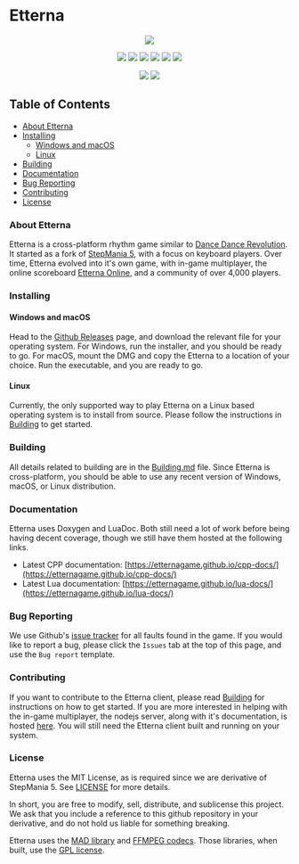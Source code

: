 # Etterna

<p align="center">
    <img src="https://i.imgur.com/1b4ayIt.png">
</p>

<p align=center>
    <a href="https://travis-ci.org/etternagame/etterna"><img src="https://img.shields.io/travis/etternagame/etterna.svg?label=travis"/></a>
    <a href="https://ci.appveyor.com/project/Nickito12/etterna"><img src="https://img.shields.io/appveyor/ci/Nickito12/etterna.svg?label=appveyor"/></a>
    <a href="https://scan.coverity.com/projects/etternagame-etterna"><img src="https://img.shields.io/coverity/scan/12978.svg"/></a>
    <img src="https://img.shields.io/github/downloads/etternagame/etterna/total.svg?label=total%20downloads"/>
    <img src="https://img.shields.io/github/downloads/etternagame/etterna/latest/total.svg?label=latest%20downloads"/>
    <a href="LICENSE"><img src="https://img.shields.io/badge/License-MIT-blue.svg?label=license"/></a>
</p>

<p align="center">
    <a href="https://discord.gg/etternaonline"><img src="https://img.shields.io/discord/339597420239519755.svg?color=7289DA&label=Etterna%20Community&logo=Discord"/></a>
    <a href="https://discord.gg/ZqpUjsJ"><img src="https://img.shields.io/discord/261758887152058368.svg?color=7289DA&label=Etterna%20Dev%20Group&logo=Discord"/></a>
</p>

## Table of Contents

- [About Etterna](#About-Etterna)
- [Installing](#Installing)
  - [Windows and macOS](#Windows-and-macOS)
  - [Linux](#Linux)
- [Building](#Building)
- [Documentation](#Documentation)
- [Bug Reporting](#Bug-Reporting)
- [Contributing](#Contributing)
- [License](#License)

### About Etterna

Etterna is a cross-platform rhythm game similar to [Dance Dance Revolution](https://en.wikipedia.org/wiki/Dance_Dance_Revolution). It started as a fork of [StepMania 5](https://github.com/stepmania/stepmania), with a focus on keyboard players. Over time, Etterna evolved into it's own game, with in-game multiplayer, the online scoreboard [Etterna Online](https://etternaonline.com/), and a community of over 4,000 players.

### Installing

#### Windows and macOS

Head to the [Github Releases](https://github.com/etternagame/etterna/releases) page, and download the relevant file for your operating system. For Windows, run the installer, and you should be ready to go. For macOS, mount the DMG and copy the Etterna to a location of your choice. Run the executable, and you are ready to go.

#### Linux

Currently, the only supported way to play Etterna on a Linux based operating system is to install from source. Please follow the instructions in [Building](Docs/Building.md) to get started.

### Building

All details related to building are in the [Building.md](Docs/Building.md) file. Since Etterna is cross-platform, you should be able to use any recent version of Windows, macOS, or Linux distribution.

### Documentation

Etterna uses Doxygen and LuaDoc. Both still need a lot of work before being having decent coverage, though we still have them hosted at the following links.  

- Latest CPP documentation: [https://etternagame.github.io/cpp-docs/](https://etternagame.github.io/cpp-docs/)
- Latest Lua documentation: [https://etternagame.github.io/lua-docs/](https://etternagame.github.io/lua-docs/)

### Bug Reporting

We use Github's [issue tracker](https://github.com/etternagame/etterna/issues) for all faults found in the game. If you would like to report a bug, please click the `Issues` tab at the top of this page, and use the `Bug report` template.

### Contributing

If you want to contribute to the Etterna client, please read [Building](Docs/Building.md) for instructions on how to get started. If you are more interested in helping with the in-game multiplayer, the nodejs server, along with it's documentation, is hosted [here](https://github.com/etternagame/NodeMultiEtt). You will still need the Etterna client built and running on your system.

### License

Etterna uses the MIT License, as is required since we are derivative of StepMania 5. See [LICENSE](LICENSE) for more details.

In short, you are free to modify, sell, distribute, and sublicense this project. We ask that you include a reference to this github repository in your derivative, and do not hold us liable for something breaking.

Etterna uses the [MAD library](http://www.underbit.com/products/mad/) and [FFMPEG codecs](https://www.ffmpeg.org/). Those libraries, when built, use the [GPL license](http://www.gnu.org).
